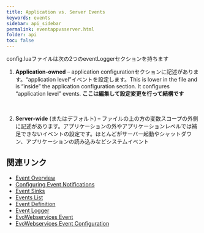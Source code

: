 ```yaml
---
title: Application vs. Server Events
keywords: events
sidebar: api_sidebar
permalink: eventappvsserver.html
folder: api
toc: false
---
```


config.luaファイルは次の2つのeventLoggerセクションを持ちます

1. **Application-owned** – application configurationセクションに記述があります。“application level”イベントを設定します。This is lower in the file and is “inside” the application configuration section. It configures “application level” events. **ここは編集して設定変更を行って結構です**

   ​

2. **Server-wide** (またはデフォルト) – ファイルの上の方の変数スコープの外側に記述があります。アプリケーションの外やアプリケーションレベルでは補足できないイベントの設定です。ほとんどがサーバー起動やシャットダウン、アプリケーションの読み込みなどシステムイベント



## 関連リンク

- [Event Overview](eventoverview.html)
- [Configuring Event Notifications](eventnotification.html)
- [Event Sinks](eventsinks.html)
- [Events List](eventlist.html)
- [Event Definition](eventdefinition.html)
- [Event Logger](userguide_configlua.html#eventLogger)
- [EvoWebservices Event](evowebservices_event.html)
- [EvoWebservices Event Configuration](evowebservices_eventconfiguration)

